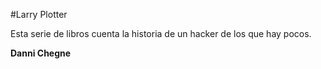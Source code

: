#Larry Plotter

Esta serie de libros cuenta la historia de un hacker de los que hay pocos.

**Danni Chegne**
